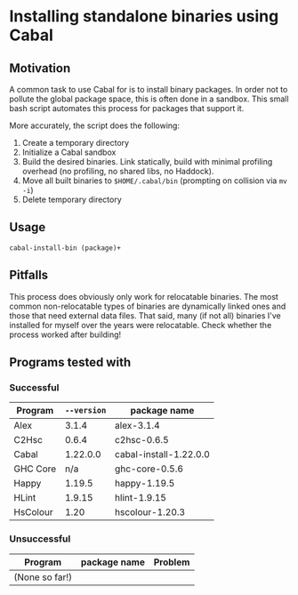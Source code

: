 Installing standalone binaries using Cabal
==========================================



Motivation
----------

A common task to use Cabal for is to install binary packages. In order not to
pollute the global package space, this is often done in a sandbox. This small
bash script automates this process for packages that support it.

More accurately, the script does the following:

1. Create a temporary directory
2. Initialize a Cabal sandbox
3. Build the desired binaries. Link statically, build with minimal profiling
   overhead (no profiling, no shared libs, no Haddock).
4. Move all built binaries to `$HOME/.cabal/bin` (prompting on collision
   via `mv -i`)
5. Delete temporary directory

Usage
-----

`cabal-install-bin (package)+`



Pitfalls
--------

This process does obviously only work for relocatable binaries. The most common
non-relocatable types of binaries are dynamically linked ones and those that
need external data files. That said, many (if not all) binaries I've installed
for myself over the years were relocatable. Check whether the process worked
after building!



Programs tested with
--------------------

### Successful

Program   | `--version` | package name
----------|-------------|-------------
Alex      | 3.1.4       | alex-3.1.4
C2Hsc     | 0.6.4       | c2hsc-0.6.5
Cabal     | 1.22.0.0    | cabal-install-1.22.0.0
GHC Core  | n/a         | ghc-core-0.5.6
Happy     | 1.19.5      | happy-1.19.5
HLint     | 1.9.15      | hlint-1.9.15
HsColour  | 1.20        | hscolour-1.20.3

### Unsuccessful

Program   | package name | Problem
----------|--------------|-----------------------------------------------------
(None so far!) | |